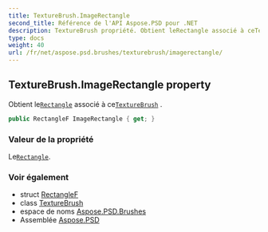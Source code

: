 ```yaml
---
title: TextureBrush.ImageRectangle
second_title: Référence de l'API Aspose.PSD pour .NET
description: TextureBrush propriété. Obtient leRectangle associé à ceTextureBrush .
type: docs
weight: 40
url: /fr/net/aspose.psd.brushes/texturebrush/imagerectangle/
---
```

## TextureBrush.ImageRectangle property

Obtient le[`Rectangle`](../../../aspose.psd/rectangle/) associé à ce[`TextureBrush`](../) .

```csharp
public RectangleF ImageRectangle { get; }
```

### Valeur de la propriété

Le[`Rectangle`](../../../aspose.psd/rectangle/).

### Voir également

* struct [RectangleF](../../../aspose.psd/rectanglef/)
* class [TextureBrush](../)
* espace de noms [Aspose.PSD.Brushes](../../texturebrush/)
* Assemblée [Aspose.PSD](../../../)


